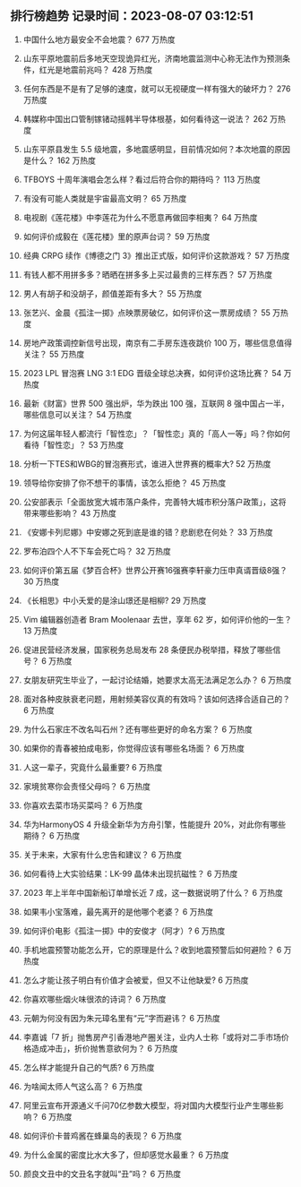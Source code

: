 
## 排行榜趋势 记录时间：2023-08-07 03:12:51
  
  1. 中国什么地方最安全不会地震？ 677 万热度
    
  2. 山东平原地震前后多地天空现诡异红光，济南地震监测中心称无法作为预测条件，红光是地震前兆吗？ 428 万热度
    
  3. 任何东西是不是有了足够的速度，就可以无视硬度一样有强大的破坏力？ 276 万热度
    
  4. 韩媒称中国出口管制镓锗动摇韩半导体根基，如何看待这一说法？ 262 万热度
    
  5. 山东平原县发生 5.5 级地震，多地震感明显，目前情况如何？本次地震的原因是什么？ 162 万热度
    
  6. TFBOYS 十周年演唱会怎么样？看过后符合你的期待吗？ 113 万热度
    
  7. 有没有可能人类就是宇宙最高文明？ 65 万热度
    
  8. 电视剧《莲花楼》中李莲花为什么不愿意再做回李相夷？ 64 万热度
    
  9. 如何评价成毅在《莲花楼》里的原声台词？ 59 万热度
    
  10. 经典 CRPG 续作《博德之门 3》推出正式版，如何评价这款游戏？ 57 万热度
    
  11. 有钱人都不用拼多多？晒晒在拼多多上买过最贵的三样东西？ 57 万热度
    
  12. 男人有胡子和没胡子，颜值差距有多大？ 55 万热度
    
  13. 张艺兴、金晨《孤注一掷》点映票房破亿，如何评价这一票房成绩？ 55 万热度
    
  14. 房地产政策调控新信号出现，南京有二手房东连夜跳价 100 万，哪些信息值得关注？ 55 万热度
    
  15. 2023 LPL 冒泡赛 LNG 3:1 EDG 晋级全球总决赛，如何评价这场比赛？ 54 万热度
    
  16. 最新《财富》世界 500 强出炉，华为跌出 100 强，互联网 8 强中国占一半，哪些信息可以关注？ 54 万热度
    
  17. 为何这届年轻人都流行「智性恋」？「智性恋」真的「高人一等」吗？你如何看待「智性恋」？ 53 万热度
    
  18. 分析一下TES和WBG的冒泡赛形式，谁进入世界赛的概率大? 52 万热度
    
  19. 领导给你安排了你不想干的事情，该怎么拒绝？ 45 万热度
    
  20. 公安部表示「全面放宽大城市落户条件，完善特大城市积分落户政策」，这将带来哪些影响？ 43 万热度
    
  21. 《安娜卡列尼娜》中安娜之死到底是谁的错？悲剧悲在何处？ 33 万热度
    
  22. 罗布泊四个人不下车会死亡吗？ 32 万热度
    
  23. 如何评价第五届《梦百合杯》世界公开赛16强赛李轩豪力压申真谞晋级8强？ 30 万热度
    
  24. 《长相思》中小夭爱的是涂山璟还是相柳? 29 万热度
    
  25. Vim 编辑器创造者 Bram Moolenaar 去世，享年 62 岁，如何评价他的一生？ 13 万热度
    
  26. 促进民营经济发展，国家税务总局发布 28 条便民办税举措，释放了哪些信号？ 6 万热度
    
  27. 女朋友研究生毕业了，一起讨论结婚，她要求太高无法满足怎么办？ 6 万热度
    
  28. 面对各种皮肤衰老问题，用射频美容仪真的有效吗？该如何选择合适自己的？ 6 万热度
    
  29. 为什么石家庄不改名叫石州？还有哪些更好的命名方案？ 6 万热度
    
  30. 如果你的青春被拍成电影，你觉得应该有哪些名场面？ 6 万热度
    
  31. 人这一辈子，究竟什么最重要? 6 万热度
    
  32. 家境贫寒你会责怪父母吗？ 6 万热度
    
  33. 你喜欢去菜市场买菜吗？ 6 万热度
    
  34. 华为HarmonyOS 4 升级全新华为方舟引擎，性能提升 20%，对此你有哪些期待？ 6 万热度
    
  35. 关于未来，大家有什么忠告和建议？ 6 万热度
    
  36. 如何看待上大实验结果：LK-99 晶体未出现抗磁性？ 6 万热度
    
  37. 2023 年上半年中国新船订单增长近 7 成，这一数据说明了什么？ 6 万热度
    
  38. 如果韦小宝落难，最先离开的是他哪个老婆？ 6 万热度
    
  39. 如何评价电影《孤注一掷》中的安俊才（阿才）? 6 万热度
    
  40. 手机地震预警功能怎么开，它的原理是什么？收到地震预警后如何避险？ 6 万热度
    
  41. 怎么才能让孩子明白有价值才会被爱，但又不让他缺爱? 6 万热度
    
  42. 你喜欢哪些烟火味很浓的诗词？ 6 万热度
    
  43. 元朝为何没有因为朱元璋名里有“元”字而避讳？ 6 万热度
    
  44. 李嘉诚「7 折」抛售房产引香港地产圈关注，业内人士称「或将对二手市场价格造成冲击」，折价抛售意欲何为？ 6 万热度
    
  45. 怎么样才能提升自己的气质? 6 万热度
    
  46. 为啥闻太师人气这么高？ 6 万热度
    
  47. 阿里云宣布开源通义千问70亿参数大模型，将对国内大模型行业产生哪些影响？ 6 万热度
    
  48. 如何评价卡普鸡酱在蜂巢岛的表现？ 6 万热度
    
  49. 为什么金属的密度比水大多了，但却感觉水最重？ 6 万热度
    
  50. 颜良文丑中的文丑名字就叫“丑”吗？ 6 万热度
    